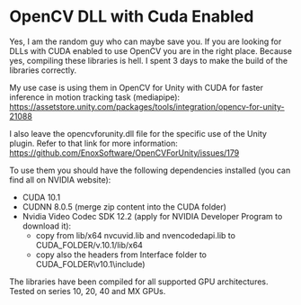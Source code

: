 # OpenCV DLL with Cuda Enabled

Yes, I am the random guy who can maybe save you. If you are looking for DLLs with CUDA enabled to use OpenCV you are in the right place.
Because yes, compiling these libraries is hell. I spent 3 days to make the build of the libraries correctly.

My use case is using them in OpenCV for Unity with CUDA for faster inference in motion tracking task (mediapipe):
https://assetstore.unity.com/packages/tools/integration/opencv-for-unity-21088

I also leave the opencvforunity.dll file for the specific use of the Unity plugin.
Refer to that link for more information:
https://github.com/EnoxSoftware/OpenCVForUnity/issues/179

To use them you should have the following dependencies installed (you can find all on NVIDIA website):
- CUDA 10.1
- CUDNN 8.0.5 (merge zip content into the CUDA folder)
- Nvidia Video Codec SDK 12.2 (apply for NVIDIA Developer Program to download it):
  - copy from lib/x64 nvcuvid.lib and nvencodedapi.lib to CUDA_FOLDER/v.10.1/lib/x64
  - copy also the headers from Interface folder to CUDA_FOLDER\v10.1\include)

 The libraries have been compiled for all supported GPU architectures.
 Tested on series 10, 20, 40 and MX GPUs.
